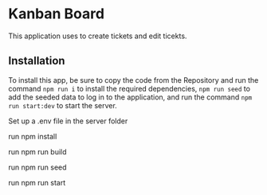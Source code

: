 # Kanban Board

This application uses to create tickets and edit ticekts.

## Installation

To install this app, be sure to copy the code from the Repository and run the command `npm run i` to install the required dependencies, `npm run seed` to add the seeded data to log in to the application, and run the command `npm run start:dev` to start the server.

Set up a .env file in the server folder

run npm install

run npm run build

run npm run seed

run npm run start

##
